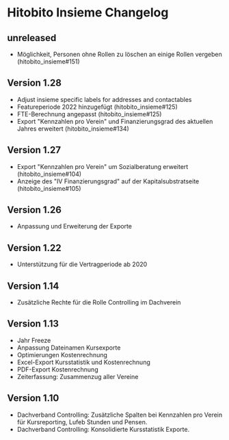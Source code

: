 # Hitobito Insieme Changelog

## unreleased

*  Möglichkeit, Personen ohne Rollen zu löschen an einige Rollen vergeben (hitobito_insieme#151)

## Version 1.28

*  Adjust insieme specific labels for addresses and contactables
*  Featureperiode 2022 hinzugefügt (hitobito_insieme#125)
*  FTE-Berechnung angepasst (hitobito_insieme#125)
*  Export "Kennzahlen pro Verein" und Finanzierungsgrad des aktuellen Jahres erweitert (hitobito_insieme#134)

## Version 1.27

*  Export "Kennzahlen pro Verein" um Sozialberatung erweitert (hitobito_insieme#104)
*  Anzeige des "IV Finanzierungsgrad" auf der Kapitalsubstratseite (hitobito_insieme#105)

## Version 1.26

*   Anpassung und Erweiterung der Exporte

## Version 1.22

*   Unterstützung für die Vertragperiode ab 2020

## Version 1.14

*   Zusätzliche Rechte für die Rolle Controlling im Dachverein

## Version 1.13

*   Jahr Freeze
*   Anpassung Dateinamen Kursexporte
*   Optimierungen Kostenrechnung
*   Excel-Export Kursstatistik und Kostenrechnung
*   PDF-Export Kostenrechnung
*   Zeiterfassung: Zusammenzug aller Vereine

## Version 1.10

*   Dachverband Controlling: Zusätzliche Spalten bei Kennzahlen pro Verein für Kursreporting, Lufeb Stunden und Pensen.
*   Dachverband Controlling: Konsolidierte Kursstatistik Exporte.
